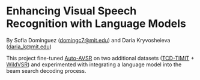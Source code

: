 # Enhancing Visual Speech Recognition with Language Models
By Sofia Dominguez (domingc7@mit.edu) and Daria Kryvosheieva (daria_k@mit.edu)

This project fine-tuned <a href="https://ieeexplore.ieee.org/document/10096889">Auto-AVSR</a> on two additional datasets (<a href="https://ieeexplore.ieee.org/document/7050271">TCD-TIMIT</a> + <a href="https://ieeexplore.ieee.org/document/10483898">WildVSR</a>) and experimented with integrating a language model into the beam search decoding process.
